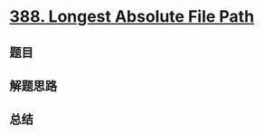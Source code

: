 # [388. Longest Absolute File Path](https://leetcode.com/problems/longest-absolute-file-path/)

## 题目


## 解题思路


## 总结


